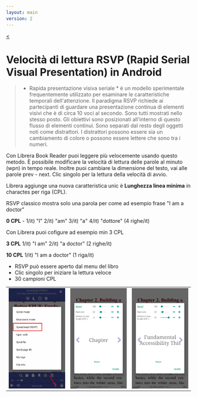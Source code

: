 ```yaml
---
layout: main
version: 2
---
```

[<](/wiki/it)

# Velocità di lettura RSVP (Rapid Serial Visual Presentation) in Android

> * Rapida presentazione visiva seriale * è un modello sperimentale frequentemente utilizzato per esaminare le caratteristiche temporali dell&#39;attenzione. Il paradigma RSVP richiede ai partecipanti di guardare una presentazione continua di elementi visivi che è di circa 10 voci al secondo. Sono tutti mostrati nello stesso posto. Gli obiettivi sono posizionati all&#39;interno di questo flusso di elementi continui. Sono separati dal resto degli oggetti noti come distrattori. I distrattori possono essere sia un cambiamento di colore o possono essere lettere che sono tra i numeri.

Con Librera Book Reader puoi leggere più velocemente usando questo metodo.
È possibile modificare la velocità di lettura delle parole al minuto (wpn) in tempo reale.
Inoltre puoi cambiare la dimensione del testo, vai alle parole prev - next.
Clic singolo per la lettura della velocità di avvio.

Librera aggiunge una nuova caratteristica unic è __Lunghezza linea minima__ in charactes per riga (CPL).

RSVP classico mostra solo una parola per come ad esempio frase &quot;I am a doctor&quot;

__0 CPL__ - 1/it) &quot;I&quot; 2/it) &quot;am&quot; 3/it) &quot;a&quot; 4/it) &quot;dottore&quot; (4 righe/it)

Con Librera puoi cofigure ad esempio min 3 CPL

__3 CPL__ 1/it) &quot;I am&quot; 2/it) &quot;a doctor&quot; (2 righe/it)

__10 CPL__ 1/it) &quot;I am a doctor&quot; (1 riga/it)

* RSVP può essere aperto dal menu del libro
* Clic singolo per iniziare la lettura veloce
* 30 campioni CPL

||||
|-|-|-|
|![](1.png)|![](2.png)|![](3.png)|


